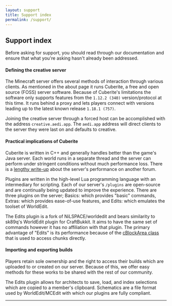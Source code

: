 ```yaml
---
layout: support
title: Support index
permalink: /support/
---
```


<section id="supportIndex">
	<div class="page-header">
		<h1>Support index</h1>
	</div>
	<p>Before asking for support, you should read through our documentation and ensure that what you're asking hasn't already been addressed.</p>
	<h4>Defining the creative server</h4>
	<p>The Minecraft server offers several methods of interaction through various clients.  As mentioned in the about page it runs Cuberite, a free and open source (FOSS) server software.  Because of Cuberite's limitations the software only supports features from the <code>1.12.2 (340)</code> version/protocol at this time.  It runs behind a proxy and lets players connect with versions leading up to the latest known release <code>1.18.1 (757)</code>.</p>
	<p>Joining the creative server through a forced host can be accomplished with the address <code>creative.aedi.app</code>.  The <code>aedi.app</code> address will direct clients to the server they were last on and defaults to creative.</p>
	<h4>Practical implications of Cuberite</h4>
	<p>Cuberite is written in C++ and generally handles better than the game's Java server.  Each world runs in a separate thread and the server can perform under stringent conditions without much performance loss.  There is a <a href="https://forum.cuberite.org/thread-1888.html" target="_blank">lengthy write-up</a> about the server's performance on another forum.</p>
	<p>Plugins are written in the high-level Lua programming language with an intermediary for scripting.  Each of our server's <code>/plugins</code> are open-source and are continually being updated to improve the experience. There are three plugins on the server; Basics: which provides "basic" commands, Extras: which provides ease-of-use features, and Edits: which emulates the toolset of WorldEdit.</p>
	<p>The Edits plugin is a fork of NiLSPACE/worldedit and bears similarity to sk89q's WorldEdit plugin for CraftBukkit.  It aims to have the same set of commands however it has no affiliation with that plugin.  The primary advantage of "Edits" is its performance because of the <a href="https://api.cuberite.org/cBlockArea.html" target="_blank">cBlockArea class</a> that is used to access chunks directly.</p>
	<h4>Importing and exporting builds</h4>
	<p>Players retain sole ownership and the right to access their builds which are uploaded to or created on our server.  Because of this, we offer easy methods for these works to be shared with the rest of our community.</p>
	<p>The Edits plugin allows for architects to save, load, and index selections which are copied to a member's clipboard. Schematics are a file format used by WorldEdit/MCEdit with which our plugins are fully compliant.</p>
</section>
<hr class="hidden">
